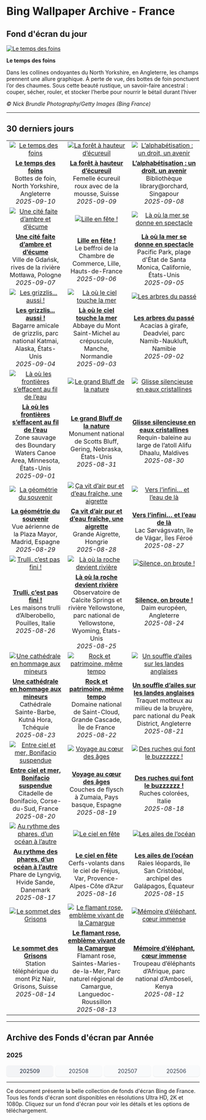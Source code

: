 # Bing Wallpaper Archive - France

## Fond d'écran du jour

[![Le temps des foins](https://www.bing.com/th?id=OHR.YorkshireHay_FR-FR4007661841_UHD.jpg&pid=hp&w=2560)](https://bing.codexun.com/fr/detail/20250910)

**Le temps des foins**

Dans les collines ondoyantes du North Yorkshire, en Angleterre, les champs prennent une allure graphique. À perte de vue, des bottes de foin ponctuent l’or des chaumes. Sous cette beauté rustique, un savoir-faire ancestral : couper, sécher, rouler, et stocker l’herbe pour nourrir le bétail durant l’hiver

*© Nick Brundle Photography/Getty Images (Bing France)*

---

## 30 derniers jours

| | | |
|:---:|:---:|:---:|
| [![Le temps des foins](https://www.bing.com/th?id=OHR.YorkshireHay_FR-FR4007661841_UHD.jpg&pid=hp&w=2560)](https://bing.codexun.com/fr/detail/20250910) | [![La forêt à hauteur d’écureuil](https://www.bing.com/th?id=OHR.SwissSquirrel_FR-FR3805105470_UHD.jpg&pid=hp&w=2560)](https://bing.codexun.com/fr/detail/20250909) | [![L’alphabétisation : un droit, un avenir](https://www.bing.com/th?id=OHR.OrchardLibrary_FR-FR3660186396_UHD.jpg&pid=hp&w=2560)](https://bing.codexun.com/fr/detail/20250908) | 
| **[Le temps des foins](https://bing.codexun.com/fr/detail/20250910)**<br>Bottes de foin, North Yorkshire, Angleterre<br>*2025-09-10* | **[La forêt à hauteur d’écureuil](https://bing.codexun.com/fr/detail/20250909)**<br>Femelle écureuil roux avec de la mousse, Suisse<br>*2025-09-09* | **[L’alphabétisation : un droit, un avenir](https://bing.codexun.com/fr/detail/20250908)**<br>Bibliothèque library@orchard, Singapour<br>*2025-09-08* | 
| [![Une cité faite d’ambre et d’écume](https://www.bing.com/th?id=OHR.BlueGdansk_FR-FR3495478989_UHD.jpg&pid=hp&w=2560)](https://bing.codexun.com/fr/detail/20250907) | [![Lille en fête !](https://www.bing.com/th?id=OHR.LilleMarket_FR-FR3271144048_UHD.jpg&pid=hp&w=2560)](https://bing.codexun.com/fr/detail/20250906) | [![Là où la mer se donne en spectacle](https://www.bing.com/th?id=OHR.SunsetPier_FR-FR5498949983_UHD.jpg&pid=hp&w=2560)](https://bing.codexun.com/fr/detail/20250905) | 
| **[Une cité faite d’ambre et d’écume](https://bing.codexun.com/fr/detail/20250907)**<br>Ville de Gdańsk, rives de la rivière Motława, Pologne<br>*2025-09-07* | **[Lille en fête !](https://bing.codexun.com/fr/detail/20250906)**<br>Le beffroi de la Chambre de Commerce, Lille, Hauts-de-France<br>*2025-09-06* | **[Là où la mer se donne en spectacle](https://bing.codexun.com/fr/detail/20250905)**<br>Pacific Park, plage d'État de Santa Monica, Californie, États-Unis<br>*2025-09-05* | 
| [![Les grizzlis... aussi !](https://www.bing.com/th?id=OHR.WrestlingBears_FR-FR0316323134_UHD.jpg&pid=hp&w=2560)](https://bing.codexun.com/fr/detail/20250904) | [![Là où le ciel touche la mer](https://www.bing.com/th?id=OHR.MontSaintMichel_FR-FR8463268794_UHD.jpg&pid=hp&w=2560)](https://bing.codexun.com/fr/detail/20250903) | [![Les arbres du passé](https://www.bing.com/th?id=OHR.DeadvleiTrees_FR-FR9220930229_UHD.jpg&pid=hp&w=2560)](https://bing.codexun.com/fr/detail/20250902) | 
| **[Les grizzlis... aussi !](https://bing.codexun.com/fr/detail/20250904)**<br>Bagarre amicale de grizzlis, parc national Katmai, Alaska, États-Unis<br>*2025-09-04* | **[Là où le ciel touche la mer](https://bing.codexun.com/fr/detail/20250903)**<br>Abbaye du Mont Saint-Michel au crépuscule, Manche, Normandie<br>*2025-09-03* | **[Les arbres du passé](https://bing.codexun.com/fr/detail/20250902)**<br>Acacias à girafe, Deadvlei, parc Namib-Naukluft, Namibie<br>*2025-09-02* | 
| [![Là où les frontières s’effacent au fil de l’eau](https://www.bing.com/th?id=OHR.MinnesotaWaters_FR-FR7608099826_UHD.jpg&pid=hp&w=2560)](https://bing.codexun.com/fr/detail/20250901) | [![Le grand Bluff de la nature](https://www.bing.com/th?id=OHR.ScottsBluff_FR-FR7081718097_UHD.jpg&pid=hp&w=2560)](https://bing.codexun.com/fr/detail/20250831) | [![Glisse silencieuse en eaux cristallines](https://www.bing.com/th?id=OHR.MaldivesWhaleShark_FR-FR6621180531_UHD.jpg&pid=hp&w=2560)](https://bing.codexun.com/fr/detail/20250830) | 
| **[Là où les frontières s’effacent au fil de l’eau](https://bing.codexun.com/fr/detail/20250901)**<br>Zone sauvage des Boundary Waters Canoe Area, Minnesota, États-Unis<br>*2025-09-01* | **[Le grand Bluff de la nature](https://bing.codexun.com/fr/detail/20250831)**<br>Monument national de Scotts Bluff, Gering, Nebraska, États-Unis<br>*2025-08-31* | **[Glisse silencieuse en eaux cristallines](https://bing.codexun.com/fr/detail/20250830)**<br>Requin-baleine au large de l’atoll Alifu Dhaalu, Maldives<br>*2025-08-30* | 
| [![La géométrie du souvenir](https://www.bing.com/th?id=OHR.PlazaMayor_FR-FR2388557183_UHD.jpg&pid=hp&w=2560)](https://bing.codexun.com/fr/detail/20250829) | [![Ça vit d’air pur et d’eau fraîche, une aigrette](https://www.bing.com/th?id=OHR.WhiteEgret_FR-FR1372532221_UHD.jpg&pid=hp&w=2560)](https://bing.codexun.com/fr/detail/20250828) | [![Vers l’infini… et l’eau de là](https://www.bing.com/th?id=OHR.FaroeLake_FR-FR9783963301_UHD.jpg&pid=hp&w=2560)](https://bing.codexun.com/fr/detail/20250827) | 
| **[La géométrie du souvenir](https://bing.codexun.com/fr/detail/20250829)**<br>Vue aérienne de la Plaza Mayor, Madrid, Espagne<br>*2025-08-29* | **[Ça vit d’air pur et d’eau fraîche, une aigrette](https://bing.codexun.com/fr/detail/20250828)**<br>Grande Aigrette, Hongrie<br>*2025-08-28* | **[Vers l’infini… et l’eau de là](https://bing.codexun.com/fr/detail/20250827)**<br>Lac Sørvágsvatn, île de Vágar, Îles Féroé<br>*2025-08-27* | 
| [![Trulli, c’est pas fini !](https://www.bing.com/th?id=OHR.TrulliHouses_FR-FR8920368293_UHD.jpg&pid=hp&w=2560)](https://bing.codexun.com/fr/detail/20250826) | [![Là où la roche devient rivière](https://www.bing.com/th?id=OHR.YellowstoneRiver_FR-FR8460083088_UHD.jpg&pid=hp&w=2560)](https://bing.codexun.com/fr/detail/20250825) | [![Silence, on broute !](https://www.bing.com/th?id=OHR.CervusDama_FR-FR7245916785_UHD.jpg&pid=hp&w=2560)](https://bing.codexun.com/fr/detail/20250824) | 
| **[Trulli, c’est pas fini !](https://bing.codexun.com/fr/detail/20250826)**<br>Les maisons trulli d’Alberobello, Pouilles, Italie<br>*2025-08-26* | **[Là où la roche devient rivière](https://bing.codexun.com/fr/detail/20250825)**<br>Observatoire de Calcite Springs et rivière Yellowstone, parc national de Yellowstone, Wyoming, États-Unis<br>*2025-08-25* | **[Silence, on broute !](https://bing.codexun.com/fr/detail/20250824)**<br>Daim européen, Angleterre<br>*2025-08-24* | 
| [![Une cathédrale en hommage aux mineurs](https://www.bing.com/th?id=OHR.SaintBarbaras_FR-FR4490815569_UHD.jpg&pid=hp&w=2560)](https://bing.codexun.com/fr/detail/20250823) | [![Rock et patrimoine, même tempo](https://www.bing.com/th?id=OHR.RockSeine_FR-FR5220728990_UHD.jpg&pid=hp&w=2560)](https://bing.codexun.com/fr/detail/20250822) | [![Un souffle d’ailes sur les landes anglaises](https://www.bing.com/th?id=OHR.WheatearBird_FR-FR6118377367_UHD.jpg&pid=hp&w=2560)](https://bing.codexun.com/fr/detail/20250821) | 
| **[Une cathédrale en hommage aux mineurs](https://bing.codexun.com/fr/detail/20250823)**<br>Cathédrale Sainte-Barbe, Kutná Hora, Tchéquie<br>*2025-08-23* | **[Rock et patrimoine, même tempo](https://bing.codexun.com/fr/detail/20250822)**<br>Domaine national de Saint-Cloud, Grande Cascade, Île de France<br>*2025-08-22* | **[Un souffle d’ailes sur les landes anglaises](https://bing.codexun.com/fr/detail/20250821)**<br>Traquet motteux au milieu de la bruyère, parc national du Peak District, Angleterre<br>*2025-08-21* | 
| [![Entre ciel et mer, Bonifacio suspendue](https://www.bing.com/th?id=OHR.CitadelBonifacio_FR-FR5988147766_UHD.jpg&pid=hp&w=2560)](https://bing.codexun.com/fr/detail/20250820) | [![Voyage au cœur des âges](https://www.bing.com/th?id=OHR.GipuzcoaSummer_FR-FR5838334376_UHD.jpg&pid=hp&w=2560)](https://bing.codexun.com/fr/detail/20250819) | [![Des ruches qui font le buzzzzzz !](https://www.bing.com/th?id=OHR.ColorfulBeehives_FR-FR5685260580_UHD.jpg&pid=hp&w=2560)](https://bing.codexun.com/fr/detail/20250818) | 
| **[Entre ciel et mer, Bonifacio suspendue](https://bing.codexun.com/fr/detail/20250820)**<br>Citadelle de Bonifacio, Corse-du-Sud, France<br>*2025-08-20* | **[Voyage au cœur des âges](https://bing.codexun.com/fr/detail/20250819)**<br>Couches de flysch à Zumaia, Pays basque, Espagne<br>*2025-08-19* | **[Des ruches qui font le buzzzzzz !](https://bing.codexun.com/fr/detail/20250818)**<br>Ruches colorées, Italie<br>*2025-08-18* | 
| [![Au rythme des phares, d’un océan à l’autre](https://www.bing.com/th?id=OHR.LyngvigLighthouse_FR-FR5388600592_UHD.jpg&pid=hp&w=2560)](https://bing.codexun.com/fr/detail/20250817) | [![Le ciel en fête](https://www.bing.com/th?id=OHR.KiteFrejus_FR-FR4833953629_UHD.jpg&pid=hp&w=2560)](https://bing.codexun.com/fr/detail/20250816) | [![Les ailes de l’océan](https://www.bing.com/th?id=OHR.SpottedEagleRay_FR-FR5066753247_UHD.jpg&pid=hp&w=2560)](https://bing.codexun.com/fr/detail/20250815) | 
| **[Au rythme des phares, d’un océan à l’autre](https://bing.codexun.com/fr/detail/20250817)**<br>Phare de Lyngvig, Hvide Sande, Danemark<br>*2025-08-17* | **[Le ciel en fête](https://bing.codexun.com/fr/detail/20250816)**<br>Cerfs-volants dans le ciel de Fréjus, Var, Provence-Alpes-Côte d’Azur<br>*2025-08-16* | **[Les ailes de l’océan](https://bing.codexun.com/fr/detail/20250815)**<br>Raies léopards, île San Cristóbal, archipel des Galápagos, Équateur<br>*2025-08-15* | 
| [![Le sommet des Grisons](https://www.bing.com/th?id=OHR.PizNairPeak_FR-FR5851853861_UHD.jpg&pid=hp&w=2560)](https://bing.codexun.com/fr/detail/20250814) | [![Le flamant rose, emblème vivant de la Camargue](https://www.bing.com/th?id=OHR.Flamingos_FR-FR9616625186_UHD.jpg&pid=hp&w=2560)](https://bing.codexun.com/fr/detail/20250813) | [![Mémoire d’éléphant, cœur immense](https://www.bing.com/th?id=OHR.KenyaElephants_FR-FR5329216904_UHD.jpg&pid=hp&w=2560)](https://bing.codexun.com/fr/detail/20250812) | 
| **[Le sommet des Grisons](https://bing.codexun.com/fr/detail/20250814)**<br>Station téléphérique du mont Piz Nair, Grisons, Suisse<br>*2025-08-14* | **[Le flamant rose, emblème vivant de la Camargue](https://bing.codexun.com/fr/detail/20250813)**<br>Flamant rose, Saintes-Maries-de-la-Mer, Parc naturel régional de Camargue, Languedoc-Roussillon<br>*2025-08-13* | **[Mémoire d’éléphant, cœur immense](https://bing.codexun.com/fr/detail/20250812)**<br>Troupeau d’éléphants d’Afrique, parc national d’Amboseli, Kenya<br>*2025-08-12* | 


---

## Archive des Fonds d'écran par Année

### 2025
<div style="display: grid; grid-template-columns: repeat(auto-fit, minmax(80px, 1fr)); gap: 6px; margin: 12px 0;">
<a href="https://bing.codexun.com/fr/archive/202509" style="padding: 6px 12px; font-size: 14px; border-radius: 6px; box-shadow: 0 1px 2px rgba(0,0,0,0.1); background-color: #f3f4f6; color: #374151; text-decoration: none; text-align: center; transition: background-color 0.2s ease; font-weight: 500;">202509</a>
<a href="https://bing.codexun.com/fr/archive/202508" style="padding: 6px 12px; font-size: 14px; border-radius: 6px; box-shadow: 0 1px 2px rgba(0,0,0,0.1); background-color: #f9fafb; color: #374151; text-decoration: none; text-align: center; transition: background-color 0.2s ease;">202508</a>
<a href="https://bing.codexun.com/fr/archive/202507" style="padding: 6px 12px; font-size: 14px; border-radius: 6px; box-shadow: 0 1px 2px rgba(0,0,0,0.1); background-color: #f9fafb; color: #374151; text-decoration: none; text-align: center; transition: background-color 0.2s ease;">202507</a>
<a href="https://bing.codexun.com/fr/archive/202506" style="padding: 6px 12px; font-size: 14px; border-radius: 6px; box-shadow: 0 1px 2px rgba(0,0,0,0.1); background-color: #f9fafb; color: #374151; text-decoration: none; text-align: center; transition: background-color 0.2s ease;">202506</a>
</div>



---

Ce document présente la belle collection de fonds d'écran Bing de France. Tous les fonds d'écran sont disponibles en résolutions Ultra HD, 2K et 1080p. Cliquez sur un fond d'écran pour voir les détails et les options de téléchargement.
